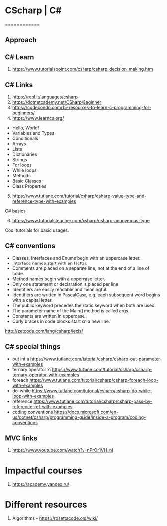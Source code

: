 # CScharp | C#
============

## Approach

## C# Learn

1. https://www.tutorialspoint.com/csharp/csharp_decision_making.htm

## C# Links

1. https://repl.it/languages/csharp
2. https://dotnetcademy.net/CSharp/Beginner
3. https://codecondo.com/15-resources-to-learn-c-programming-for-beginners/
4. https://www.learncs.org/

- Hello, World!
- Variables and Types
- Conditionals
- Arrays
- Lists
- Dictionaries
- Strings
- For loops
- While loops
- Methods
- Basic Classes
- Class Properties

5. https://www.tutlane.com/tutorial/csharp/csharp-value-type-and-reference-type-with-examples

С# basics

6. https://www.tutorialsteacher.com/csharp/csharp-anonymous-type

Cool tutorials for basic usages.

## C# conventions

- Classes, Interfaces and Enums begin with an uppercase letter.
- Interface names start with an I letter.
- Comments are placed on a separate line, not at the end of a line of code.
- Method names begin with a uppercase letter.
- Only one statement or declaration is placed per line.
- Identifiers are easily readable and meaningful.
- Identifiers are written in PascalCase, e.g. each subsequent word begins with a capital letter.
- The public keyword precedes the static keyword when both are used.
- The parameter name of the Main() method is called args.
- Constants are written in uppercase.
- Curly braces in code blocks start on a new line.

http://zetcode.com/lang/csharp/lexis/

## C# special things

- out int a https://www.tutlane.com/tutorial/csharp/csharp-out-parameter-with-examples
- ternary operator ?: https://www.tutlane.com/tutorial/csharp/csharp-ternary-operator-with-examples
- foreach https://www.tutlane.com/tutorial/csharp/csharp-foreach-loop-with-examples
- do-while https://www.tutlane.com/tutorial/csharp/csharp-do-while-loop-with-examples
- reference https://www.tutlane.com/tutorial/csharp/csharp-pass-by-reference-ref-with-examples
- coding conventions https://docs.microsoft.com/en-us/dotnet/csharp/programming-guide/inside-a-program/coding-conventions


## MVC links

1. https://www.youtube.com/watch?v=nPrOr1VH_nI


# Impactful courses

1. https://academy.yandex.ru/

#  Different resources

1. Algorithms - https://rosettacode.org/wiki/
